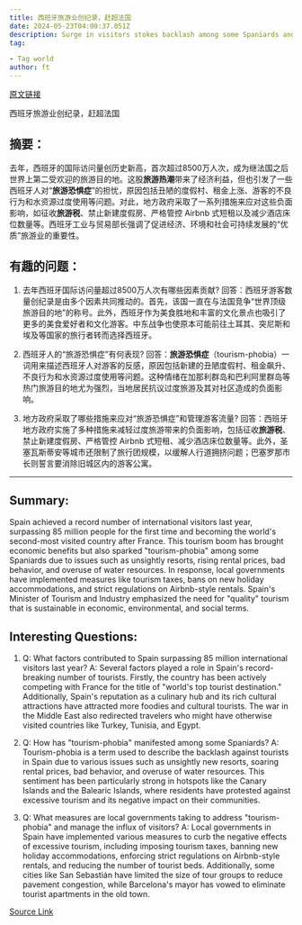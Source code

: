 ```yaml
---
title: 西班牙旅游业创纪录，赶超法国
date: 2024-05-23T04:00:37.051Z
description: Surge in visitors stokes backlash among some Spaniards and demands for government action
tag: 

- Tag world
author: ft
---
```


[原文链接](https://ft.com/content/14463c4a-6bd0-4f91-b0bd-e074908c85ab)

西班牙旅游业创纪录，赶超法国

## 摘要：
去年，西班牙的国际访问量创历史新高，首次超过8500万人次，成为继法国之后世界上第二受欢迎的旅游目的地。这股**旅游热潮**带来了经济利益，但也引发了一些西班牙人对“**旅游恐惧症**”的担忧，原因包括丑陋的度假村、租金上涨、游客的不良行为和水资源过度使用等问题。对此，地方政府采取了一系列措施来应对这些负面影响，如征收**旅游税**、禁止新建度假房、严格管控 Airbnb 式短租以及减少酒店床位数量等。西班牙工业与贸易部长强调了促进经济、环境和社会可持续发展的“优质”旅游业的重要性。

## 有趣的问题：
1. 去年西班牙国际访问量超过8500万人次有哪些因素贡献?
   回答：西班牙游客数量创纪录是由多个因素共同推动的。首先，该国一直在与法国竞争“世界顶级旅游目的地”的称号。此外，西班牙作为美食胜地和丰富的文化景点也吸引了更多的美食爱好者和文化游客。中东战争也使原本可能前往土耳其、突尼斯和埃及等国家的旅行者转而选择西班牙。

2. 西班牙人的“旅游恐惧症”有何表现?
   回答：**旅游恐惧症**（tourism-phobia）一词用来描述西班牙人对游客的反感，原因包括新建的丑陋度假村、租金飙升、不良行为和水资源过度使用等问题。这种情绪在加那利群岛和巴利阿里群岛等热门旅游目的地尤为强烈，当地居民抗议过度旅游及其对社区造成的负面影响。

3. 地方政府采取了哪些措施来应对“旅游恐惧症”和管理游客流量?
   回答：西班牙地方政府实施了多种措施来减轻过度旅游带来的负面影响，包括征收**旅游税**、禁止新建度假房、严格管控 Airbnb 式短租、减少酒店床位数量等。此外，圣塞瓦斯蒂安等城市还限制了旅行团规模，以缓解人行道拥挤问题；巴塞罗那市长则誓言要消除旧城区内的游客公寓。

---

## Summary:
Spain achieved a record number of international visitors last year, surpassing 85 million people for the first time and becoming the world's second-most visited country after France. This tourism boom has brought economic benefits but also sparked "tourism-phobia" among some Spaniards due to issues such as unsightly resorts, rising rental prices, bad behavior, and overuse of water resources. In response, local governments have implemented measures like tourism taxes, bans on new holiday accommodations, and strict regulations on Airbnb-style rentals. Spain's Minister of Tourism and Industry emphasized the need for "quality" tourism that is sustainable in economic, environmental, and social terms.

## Interesting Questions:
1. Q: What factors contributed to Spain surpassing 85 million international visitors last year?
   A: Several factors played a role in Spain's record-breaking number of tourists. Firstly, the country has been actively competing with France for the title of "world's top tourist destination." Additionally, Spain's reputation as a culinary hub and its rich cultural attractions have attracted more foodies and cultural tourists. The war in the Middle East also redirected travelers who might have otherwise visited countries like Turkey, Tunisia, and Egypt.
   
2. Q: How has "tourism-phobia" manifested among some Spaniards?
   A: Tourism-phobia is a term used to describe the backlash against tourists in Spain due to various issues such as unsightly new resorts, soaring rental prices, bad behavior, and overuse of water resources. This sentiment has been particularly strong in hotspots like the Canary Islands and the Balearic Islands, where residents have protested against excessive tourism and its negative impact on their communities.
   
3. Q: What measures are local governments taking to address "tourism-phobia" and manage the influx of visitors?
   A: Local governments in Spain have implemented various measures to curb the negative effects of excessive tourism, including imposing tourism taxes, banning new holiday accommodations, enforcing strict regulations on Airbnb-style rentals, and reducing the number of tourist beds. Additionally, some cities like San Sebastián have limited the size of tour groups to reduce pavement congestion, while Barcelona's mayor has vowed to eliminate tourist apartments in the old town.

[Source Link](https://ft.com/content/14463c4a-6bd0-4f91-b0bd-e074908c85ab)

